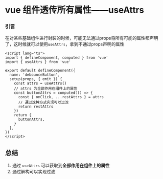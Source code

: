 # vue 组件透传所有属性——useAttrs

### 引言

在对某些基础组件进行封装的时候，可能无法通过props将所有可能的属性都声明了，这时候就可以使用`useAttrs`，拿到不通过props声明的属性

``` vue
<script lang="ts">
import { defineComponent, computed } from 'vue'
import { useAttrs } from 'vue'

export default defineComponent({
  name: 'debounceButton',
  setup(props, { emit }) {
    const attrs = useAttrs()
    // attrs 为全部作用在组件上的属性
    const buttonAttrs = computed(() => {
      const { onClick, ...restAttrs } = attrs
      // 通过这种方式实现可以过滤
      return restAttrs
    })
    return {
      buttonAttrs,
    }
  },
})
</script>

```

## 总结

1. 通过 `useAttrs` 可以获取到**全部作用在组件上的属性**
2. 通过解构可以实现过滤
